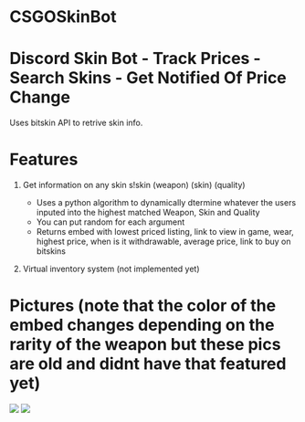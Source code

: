 # CSGOSkinBot
# Discord Skin Bot - Track Prices - Search Skins - Get Notified Of Price Change

Uses bitskin API to retrive skin info.

# Features 
1. Get information on any skin s!skin (weapon) (skin) (quality)
    - Uses a python algorithm to dynamically dtermine whatever the users inputed into the highest matched Weapon, Skin and Quality
    - You can put random for each argument 
    - Returns embed with lowest priced listing, link to view in game, wear, highest price, when is it withdrawable, average price, link to buy on bitskins
  
2. Virtual inventory system (not implemented yet) 

# Pictures (note that the color of the embed changes depending on the rarity of the weapon but these pics are old and didnt have that featured yet)
<img src="https://i.gyazo.com/b707ab37e04b4c1376a02ba816c7fdd7.png"/>
<img src="https://i.gyazo.com/2b08ed59644089e71cea858c140975c9.png"/>

